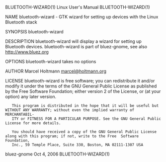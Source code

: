BLUETOOTH-WIZARD(1)                                             Linux User's Manual                                            BLUETOOTH-WIZARD(1)

NAME
       bluetooth-wizard - GTK wizard for setting up devices with the Linux Bluetooth stack

SYNOPSIS
       bluetooth-wizard

DESCRIPTION
       bluetooth-wizard  will  display  a  wizard  for  setting  up  Bluetooth  devices.   bluetooth-wizard  is  part  of  bluez-gnome,  see  also
       http://www.bluez.org

OPTIONS
       bluetooth-wizard takes no options

AUTHOR
       Marcel Holtmann <marcel@holtmann.org>

LICENSE
       bluetooth-wizard is free software; you can redistribute it and/or modify it under the terms of the GNU General Public License as  published
       by the Free Software Foundation; either version 2 of the License, or (at your option) any later version.

       This program is distributed in the hope that it will be useful but WITHOUT ANY WARRANTY; without even the implied warranty of MERCHANTABIL‐
       ITY or FITNESS FOR A PARTICULAR PURPOSE. See the GNU General Public License for more details.

       You should have received a copy of the GNU General Public License along with this program; if not, write to the Free  Software  Foundation,
       Inc., 59 Temple Place, Suite 330, Boston, MA 02111-1307 USA

bluez-gnome                                                         Oct 4, 2006                                                BLUETOOTH-WIZARD(1)
